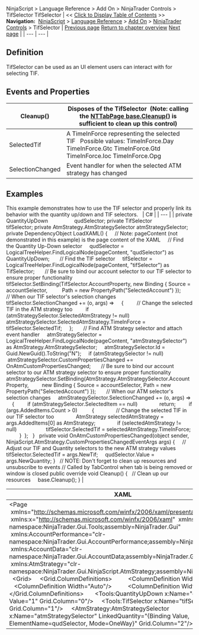 ﻿
NinjaScript \> Language Reference \> Add On \> NinjaTrader Controls \> TifSelector
TifSelector
| \<\< [Click to Display Table of Contents](tifselector.md) \>\> **Navigation:**     [NinjaScript](ninjascript.md) \> [Language Reference](language_reference_wip.md) \> [Add On](add_on.md) \> [NinjaTrader Controls](controls.md) \> TifSelector | [Previous page](intervalselector.md) [Return to chapter overview](controls.md) [Next page](quantityupdown.md) |
| --- | --- |
## Definition
TifSelector can be used as an UI element users can interact with for selecting TIF.
 
## Events and Properties
| Cleanup() | Disposes of the TifSelector  (Note: calling the [NTTabPage base.Cleanup()](nttabpage_cleanup.md) is sufficient to clean up this control) |
| --- | --- |
| SelectedTif | A TimeInForce representing the selected TIF   Possible values: TimeInForce.Day TimeInForce.Gtc TimeInForce.Gtd TimeInForce.Ioc TimeInForce.Opg |
| SelectionChanged | Event handler for when the selected ATM strategy has changed |

## Examples
This example demonstrates how to use the TIF selector and properly link its behavior with the quantity up/down and TIF selectors.
 
| C\# |
| --- |
| private QuantityUpDown                  qudSelector; private TifSelector                     tifSelector; private AtmStrategy.AtmStrategySelector atmStrategySelector;   private DependencyObject LoadXAML() {      // Note: pageContent (not demonstrated in this example) is the page content of the XAML      // Find the Quantity Up\-Down selector      qudSelector \= LogicalTreeHelper.FindLogicalNode(pageContent, "qudSelector") as QuantityUpDown;        // Find the TIF selector      tifSelector \= LogicalTreeHelper.FindLogicalNode(pageContent, "tifSelector") as TifSelector;        // Be sure to bind our account selector to our TIF selector to ensure proper functionality      tifSelector.SetBinding(TifSelector.AccountProperty, new Binding { Source \= accountSelector,           Path \= new PropertyPath("SelectedAccount") });        // When our TIF selector's selection changes      tifSelector.SelectionChanged \+\= (o, args) \=\>      {           // Change the selected TIF in the ATM strategy too          if (atmStrategySelector.SelectedAtmStrategy !\= null)                atmStrategySelector.SelectedAtmStrategy.TimeInForce \= tifSelector.SelectedTif;      };        // Find ATM Strategy selector and attach event handler      atmStrategySelector \= LogicalTreeHelper.FindLogicalNode(pageContent, "atmStrategySelector") as AtmStrategy.AtmStrategySelector;      atmStrategySelector.Id \= Guid.NewGuid().ToString("N");      if (atmStrategySelector !\= null)           atmStrategySelector.CustomPropertiesChanged \+\= OnAtmCustomPropertiesChanged;        // Be sure to bind our account selector to our ATM strategy selector to ensure proper functionality      atmStrategySelector.SetBinding(AtmStrategy.AtmStrategySelector.AccountProperty,          new Binding { Source \= accountSelector, Path \= new PropertyPath("SelectedAccount") });        // When our ATM selector's selection changes      atmStrategySelector.SelectionChanged \+\= (o, args) \=\>      {          if (atmStrategySelector.SelectedItem \=\= null)                return;          if (args.AddedItems.Count \> 0\)           {                // Change the selected TIF in our TIF selector too                AtmStrategy selectedAtmStrategy \= args.AddedItems\[0] as AtmStrategy;                if (selectedAtmStrategy !\= null)                     tifSelector.SelectedTif \= selectedAtmStrategy.TimeInForce;          }  };   }   private void OnAtmCustomPropertiesChanged(object sender, NinjaScript.AtmStrategy.CustomPropertiesChangedEventArgs args) {      // Adjust our TIF and Quantity selectors to the new ATM strategy values      tifSelector.SelectedTif \= args.NewTif;      qudSelector.Value \= args.NewQuantity; }   // NOTE: Don't forget to clean up resources and unsubscribe to events // Called by TabControl when tab is being removed or window is closed public override void Cleanup() {     // Clean up our resources      base.Cleanup(); } |

| XAML |
| --- |
| \<Page        xmlns\="http://schemas.microsoft.com/winfx/2006/xaml/presentation"  xmlns:x\="http://schemas.microsoft.com/winfx/2006/xaml"  xmlns:Tools\="clr\-namespace:NinjaTrader.Gui.Tools;assembly\=NinjaTrader.Gui"  xmlns:AccountPerformance\="clr\-namespace:NinjaTrader.Gui.AccountPerformance;assembly\=NinjaTrader.Gui"   xmlns:AccountData\="clr\-namespace:NinjaTrader.Gui.AccountData;assembly\=NinjaTrader.Gui"   xmlns:AtmStrategy\="clr\-namespace:NinjaTrader.Gui.NinjaScript.AtmStrategy;assembly\=NinjaTrader.Gui"\>   \<Grid\>      \<Grid.ColumnDefinitions\>           \<ColumnDefinition Width\="Auto"/\>           \<ColumnDefinition Width\="Auto"/\>           \<ColumnDefinition Width\="\*"/\>      \</Grid.ColumnDefinitions\>        \<Tools:QuantityUpDown x:Name\="qudSelector" Value\="1" Grid.Column\="0"/\>      \<Tools:TifSelector x:Name\="tifSelector" Grid.Column\="1"/\>      \<AtmStrategy:AtmStrategySelector x:Name\="atmStrategySelector" LinkedQuantity\="{Binding Value,       ElementName\=qudSelector, Mode\=OneWay}" Grid.Column\="2"/\> \</Grid\> |
